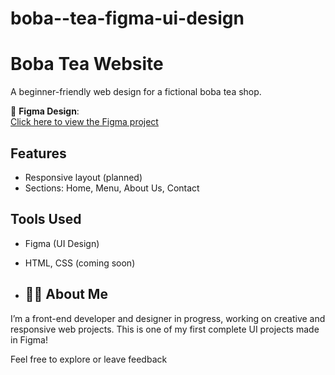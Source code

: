 # boba--tea-figma-ui-design
# Boba Tea Website

A beginner-friendly web design for a fictional boba tea shop.

🎨 **Figma Design**:  
[Click here to view the Figma project](https://www.figma.com/design/U5I8qdKNm9XXI2vsUSggZA/boba-tea?node-id=0-1&t=A336nkJsvOMKuyMX-1)

## Features
- Responsive layout (planned)
- Sections: Home, Menu, About Us, Contact

## Tools Used
- Figma (UI Design)
- HTML, CSS (coming soon)

- ## 🙋‍♀️ About Me

I’m a front-end developer and designer in progress, working on creative and responsive web projects. This is one of my first complete UI projects made in Figma!

Feel free to explore or leave feedback 
